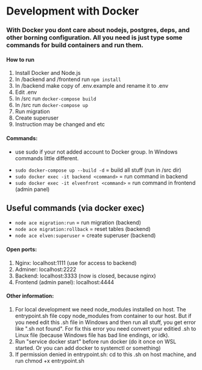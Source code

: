 # Development with Docker #
### With Docker you dont care about nodejs, postgres, deps, and other borning configuration. All you need is just type some commands for build containers and run them. 


#### How to run
1. Install Docker and Node.js
2. In /backend and /frontend run ```npm install```
3. In /backend make copy of .env.example and rename it to .env
4. Edit .env
5. In /src run ```docker-compose build```
6. In /src run ```docker-compose up```
7. Run migration
8. Create superuser
9. Instruction may be changed and etc


#### Commands:
* use sudo if your not added account to Docker group. In Windows commands little different.
- ```sudo docker-compose up --build -d``` = build all stuff (run in /src dir)
- ```sudo docker exec -it backend <command>``` = run command in backend
- ```sudo docker exec -it elvenfront <command>``` = run command in frontend (admin panel)


## Useful commands (via docker exec)
- ```node ace migration:run``` = run migration (backend)
- ```node ace migration:rollback``` = reset tables (backend)
- ```node ace elven:superuser``` = create superuser (backend)


#### Open ports:
1. Nginx: localhost:1111 (use for access to backend)
2. Adminer: localhost:2222
3. Backend: localhost:3333 (now is closed, because nginx)
4. Frontend (admin panel): localhost:4444


#### Other information:
1. For local development we need node_modules installed on host. The entrypoint.sh file copy node_modules from container to our host. But if you need edit this .sh file in Windows and then run all stuff, you get error like ".sh not found". For fix this error you need convert your editied .sh to Linux file (because Windows file has bad line endings, or idk).
2. Run "service docker start" before run docker (do it once on WSL started. Or you can add docker to systemctl or something)
3. If permission denied in entrypoint.sh: cd to this .sh on host machine, and run chmod +x entrypoint.sh